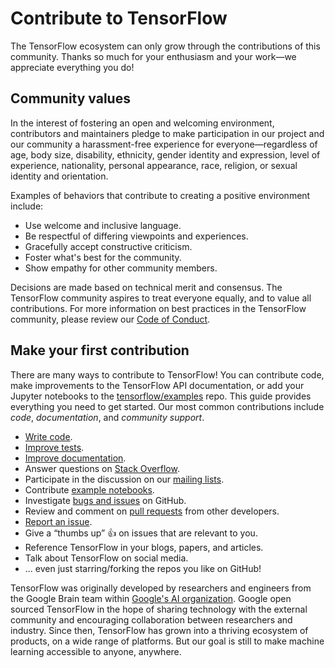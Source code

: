 # Contribute to TensorFlow

The TensorFlow ecosystem can only grow through the contributions of this
community. Thanks so much for your enthusiasm and your work—we appreciate
everything you do!

## Community values

In the interest of fostering an open and welcoming environment, contributors and
maintainers pledge to make participation in our project and our community a
harassment-free experience for everyone—regardless of age, body size,
disability, ethnicity, gender identity and expression, level of experience,
nationality, personal appearance, race, religion, or sexual identity and
orientation.

Examples of behaviors that contribute to creating a positive environment
include:

*   Use welcome and inclusive language.
*   Be respectful of differing viewpoints and experiences.
*   Gracefully accept constructive criticism.
*   Foster what's best for the community.
*   Show empathy for other community members.

Decisions are made based on technical merit and consensus. The TensorFlow
community aspires to treat everyone equally, and to value all contributions. For
more information on best practices in the TensorFlow community, please review
our
[Code of Conduct](https://github.com/tensorflow/tensorflow/blob/master/CODE_OF_CONDUCT.md).

## Make your first contribution

There are many ways to contribute to TensorFlow! You can contribute code, make
improvements to the TensorFlow API documentation, or add your Jupyter notebooks
to the [tensorflow/examples](http://www.github.com/tensorflow/examples) repo.
This guide provides everything you need to get started. Our most common
contributions include *code*, *documentation*, and *community support*.

- [Write code](code.md).
- [Improve tests](tests.md).
- [Improve documentation](docs.md).
- Answer questions on
  [Stack Overflow](https://stackoverflow.com/questions/tagged/tensorflow).
- Participate in the discussion on our
  [mailing lists](../mailing-lists.md).
- Contribute [example notebooks](http://www.github.com/tensorflow/examples).
- Investigate [bugs and issues](https://github.com/tensorflow/tensorflow/issues)
  on GitHub.
- Review and comment on
  [pull requests](https://github.com/tensorflow/tensorflow/pulls) from other
  developers.
- [Report an issue](https://github.com/tensorflow/tensorflow/issues/new/choose).
- Give a “thumbs up” 👍 on issues that are relevant to you.
- Reference TensorFlow in your blogs, papers, and articles.
- Talk about TensorFlow on social media.
- ... even just starring/forking the repos you like on GitHub!

TensorFlow was originally developed by researchers and engineers from the Google
Brain team within [Google's AI organization](https://ai.google/). Google open
sourced TensorFlow in the hope of sharing technology with the external community
and encouraging collaboration between researchers and industry. Since then,
TensorFlow has grown into a thriving ecosystem of products, on a wide range of
platforms. But our goal is still to make machine learning accessible to anyone,
anywhere.

<!-- Test comment added by Ajay for GSoC practice PR -->
